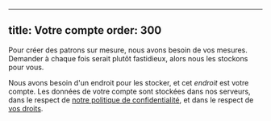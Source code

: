 ***

title: Votre compte
order: 300
----------

Pour créer des patrons sur mesure, nous avons besoin de vos mesures. Demander à chaque fois serait plutôt fastidieux, alors nous les stockons pour vous.

Nous avons besoin d'un endroit pour les stocker, et cet *endroit* est votre compte. Les données de votre compte sont stockées dans nos serveurs, dans le respect de [notre politique de confidentialité][2], et dans le respect de [vos droits][2].

[2]: /docs/various/rights/

[2]: /docs/various/rights/
